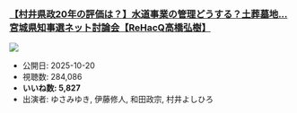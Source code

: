 ### [【村井県政20年の評価は？】水道事業の管理どうする？土葬墓地...宮城県知事選ネット討論会【ReHacQ高橋弘樹】](https://www.youtube.com/watch?v=5BMCnWcvKjk)
[![](https://img.youtube.com/vi/5BMCnWcvKjk/sddefault.jpg)](https://www.youtube.com/watch?v=5BMCnWcvKjk)
-   公開日: 2025-10-20
-   視聴数: 284,086
-   **いいね数: 5,827**
-   出演者: ゆさみゆき, 伊藤修人, 和田政宗, 村井よしひろ
